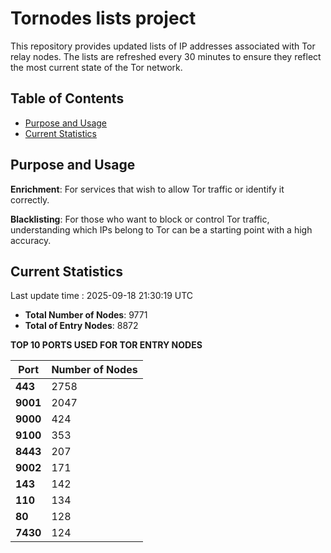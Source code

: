 # Tornodes lists project

This repository provides updated lists of IP addresses associated with Tor relay nodes. The lists are refreshed every 30 minutes to ensure they reflect the most current state of the Tor network.

## Table of Contents

- [Purpose and Usage](#purpose-and-usage)
- [Current Statistics](#current-statistics)


## Purpose and Usage

**Enrichment**: For services that wish to allow Tor traffic or identify it correctly.

**Blacklisting**: For those who want to block or control Tor traffic, understanding which IPs belong to Tor can be a starting point with a high accuracy.

## Current Statistics

Last update time : 2025-09-18 21:30:19 UTC

- **Total Number of Nodes**: 9771
- **Total of Entry Nodes**: 8872

**TOP 10 PORTS USED FOR TOR ENTRY NODES**

| **Port** | **Number of Nodes** |
|------|-----------------|
| **443**   | 2758  |
| **9001**   | 2047  |
| **9000**   | 424  |
| **9100**   | 353  |
| **8443**   | 207  |
| **9002**   | 171  |
| **143**   | 142  |
| **110**   | 134  |
| **80**   | 128  |
| **7430**   | 124  |

